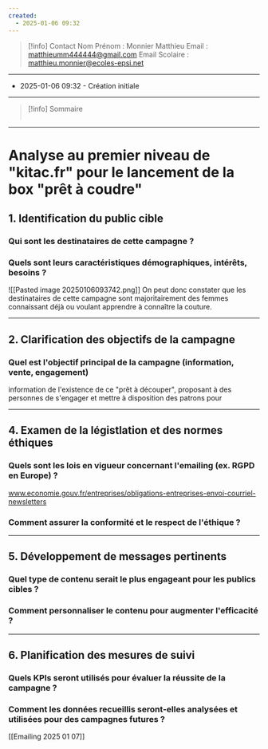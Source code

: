```yaml
---
created:
  - 2025-01-06 09:32
---
```

>[!info] Contact 
Nom Prénom : Monnier Matthieu
Email : matthieumm444444@gmail.com
Email Scolaire : matthieu.monnier@ecoles-epsi.net

---
- 2025-01-06 09:32 - Création initiale
---

> [!info] Sommaire
> ```table-of-contents
> ```

---

# Analyse au premier niveau de "kitac.fr" pour le lancement de la box "prêt à coudre"
## 1. Identification du public cible
### Qui sont les destinataires de cette campagne ?

### Quels sont leurs caractéristiques démographiques, intérêts, besoins ?

![[Pasted image 20250106093742.png]]
On peut donc constater que les destinataires de cette campagne sont majoritairement des femmes connaissant déjà ou voulant apprendre à connaître la couture.

---

## 2. Clarification des objectifs de la campagne

### Quel est l'objectif principal de la campagne (information, vente, engagement)

information de l'existence de ce "prêt à découper", proposant à des personnes de s'engager et mettre à disposition des patrons pour

---
## 4. Examen de la légistlation et des normes éthiques

### Quels sont les lois en vigueur concernant l'emailing (ex. RGPD en Europe) ?

www.economie.gouv.fr/entreprises/obligations-entreprises-envoi-courriel-newsletters
### Comment assurer la conformité et le respect de l'éthique ?

---

## 5. Développement de messages pertinents
### Quel type de contenu serait le plus engageant pour les publics cibles ?

### Comment personnaliser le contenu pour augmenter l'efficacité ?

---

## 6. Planification des mesures de suivi

### Quels KPIs seront utilisés pour évaluer la réussite de la campagne ?

### Comment les données recueillis seront-elles analysées et utilisées pour des campagnes futures ?

[[Emailing 2025 01 07]]